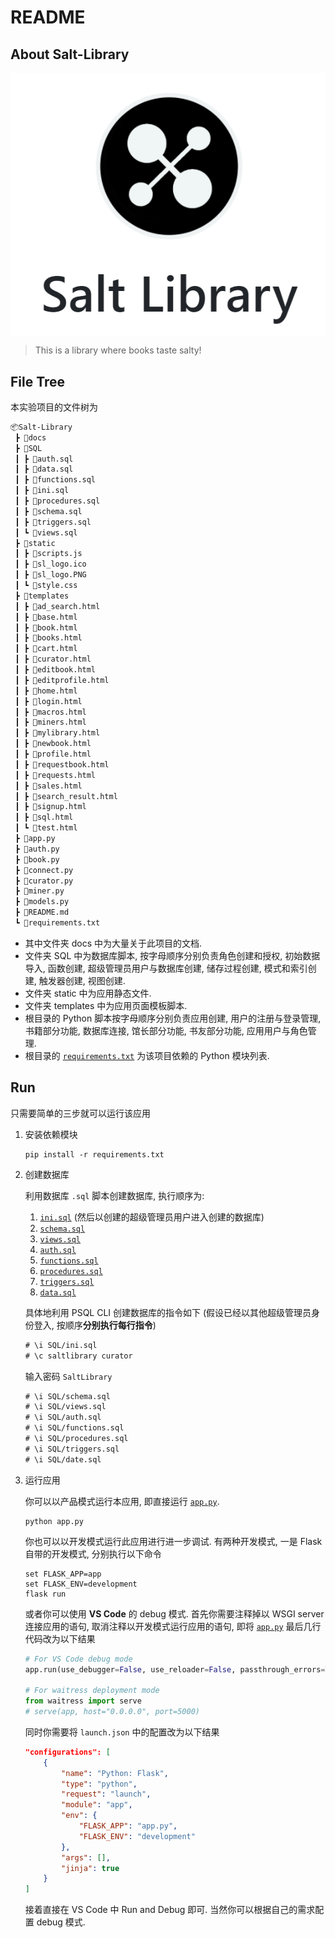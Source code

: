 # README

## About Salt-Library

<img src="docs/img/sl_logo.png" align="center" max-height=300px>

> This is a library where books taste salty!

## File Tree

本实验项目的文件树为

```txt
📦Salt-Library
 ┣ 📂docs
 ┣ 📂SQL
 ┃ ┣ 📜auth.sql
 ┃ ┣ 📜data.sql
 ┃ ┣ 📜functions.sql
 ┃ ┣ 📜ini.sql
 ┃ ┣ 📜procedures.sql
 ┃ ┣ 📜schema.sql
 ┃ ┣ 📜triggers.sql
 ┃ ┗ 📜views.sql
 ┣ 📂static
 ┃ ┣ 📜scripts.js
 ┃ ┣ 📜sl_logo.ico
 ┃ ┣ 📜sl_logo.PNG
 ┃ ┗ 📜style.css
 ┣ 📂templates
 ┃ ┣ 📜ad_search.html
 ┃ ┣ 📜base.html
 ┃ ┣ 📜book.html
 ┃ ┣ 📜books.html
 ┃ ┣ 📜cart.html
 ┃ ┣ 📜curator.html
 ┃ ┣ 📜editbook.html
 ┃ ┣ 📜editprofile.html
 ┃ ┣ 📜home.html
 ┃ ┣ 📜login.html
 ┃ ┣ 📜macros.html
 ┃ ┣ 📜miners.html
 ┃ ┣ 📜mylibrary.html
 ┃ ┣ 📜newbook.html
 ┃ ┣ 📜profile.html
 ┃ ┣ 📜requestbook.html
 ┃ ┣ 📜requests.html
 ┃ ┣ 📜sales.html
 ┃ ┣ 📜search_result.html
 ┃ ┣ 📜signup.html
 ┃ ┣ 📜sql.html
 ┃ ┗ 📜test.html
 ┣ 📜app.py
 ┣ 📜auth.py
 ┣ 📜book.py
 ┣ 📜connect.py
 ┣ 📜curator.py
 ┣ 📜miner.py
 ┣ 📜models.py
 ┣ 📜README.md
 ┗ 📜requirements.txt
```

* 其中文件夹 docs 中为大量关于此项目的文档.
* 文件夹 SQL 中为数据库脚本, 按字母顺序分别负责角色创建和授权, 初始数据导入, 函数创建, 超级管理员用户与数据库创建, 储存过程创建, 模式和索引创建, 触发器创建, 视图创建.
* 文件夹 static 中为应用静态文件.
* 文件夹 templates 中为应用页面模板脚本.
* 根目录的 Python 脚本按字母顺序分别负责应用创建, 用户的注册与登录管理, 书籍部分功能, 数据库连接, 馆长部分功能, 书友部分功能, 应用用户与角色管理.
* 根目录的 [`requirements.txt`](requirements.txt) 为该项目依赖的 Python 模块列表.

## Run

只需要简单的三步就可以运行该应用

1. 安装依赖模块

    ```shell
    pip install -r requirements.txt
    ```

2. 创建数据库

    利用数据库 `.sql` 脚本创建数据库, 执行顺序为:

    1. [`ini.sql`](SQL/ini.sql) (然后以创建的超级管理员用户进入创建的数据库)
    2. [`schema.sql`](SQL/schema.sql)
    3. [`views.sql`](SQL/views.sql)
    4. [`auth.sql`](SQL/auth.sql)
    5. [`functions.sql`](SQL/functions.sql)
    6. [`procedures.sql`](SQL/procedures.sql)
    7. [`triggers.sql`](SQL/triggers.sql)
    8. [`data.sql`](SQL/data.sql)

    具体地利用 PSQL CLI 创建数据库的指令如下 (假设已经以其他超级管理员身份登入, 按顺序**分别执行每行指令**)

    ```txt
    # \i SQL/ini.sql
    # \c saltlibrary curator
    ```

    输入密码 `SaltLibrary`

    ```txt
    # \i SQL/schema.sql
    # \i SQL/views.sql
    # \i SQL/auth.sql
    # \i SQL/functions.sql
    # \i SQL/procedures.sql
    # \i SQL/triggers.sql
    # \i SQL/date.sql
    ```

3. 运行应用

    你可以以产品模式运行本应用, 即直接运行 [`app.py`](app.py).

    ```shell
    python app.py
    ```

    你也可以以开发模式运行此应用进行进一步调试. 有两种开发模式, 一是 Flask 自带的开发模式, 分别执行以下命令

    ```shell
    set FLASK_APP=app
    set FLASK_ENV=development
    flask run
    ```

    或者你可以使用 **VS Code** 的 debug 模式. 首先你需要注释掉以 WSGI server 连接应用的语句, 取消注释以开发模式运行应用的语句, 即将 [`app.py`](app.py) 最后几行代码改为以下结果

    ```python
    # For VS Code debug mode
    app.run(use_debugger=False, use_reloader=False, passthrough_errors=True)

    # For waitress deployment mode
    from waitress import serve
    # serve(app, host="0.0.0.0", port=5000)
    ```

    同时你需要将 `launch.json` 中的配置改为以下结果

    ```json
    "configurations": [
        {
            "name": "Python: Flask",
            "type": "python",
            "request": "launch",
            "module": "app",
            "env": {
                "FLASK_APP": "app.py",
                "FLASK_ENV": "development"
            },
            "args": [],
            "jinja": true
        }
    ]
    ```

    接着直接在 VS Code 中 Run and Debug 即可. 当然你可以根据自己的需求配置 debug 模式.
